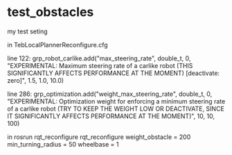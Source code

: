 # test_obstacles
my test seting

in TebLocalPlannerReconfigure.cfg

line 122:
grp_robot_carlike.add("max_steering_rate", double_t, 0,
  "EXPERIMENTAL: Maximum steering rate of a carlike robot (THIS SIGNIFICANTLY AFFECTS PERFORMANCE AT THE MOMENT) [deactivate: zero]",
  1.5, 1.0, 10.0)

line 286:
grp_optimization.add("weight_max_steering_rate", double_t, 0, 
  "EXPERIMENTAL: Optimization weight for enforcing a minimum steering rate of a carlike robot (TRY TO KEEP THE WEIGHT LOW OR DEACTIVATE, SINCE IT SIGNIFICANTLY AFFECTS PERFORMANCE AT THE MOMENT)",
  10, 10, 100)
  
  in rosrun rqt_reconfigure rqt_reconfigure
  weight_obstacle = 200
  min_turning_radius = 50
  wheelbase = 1
